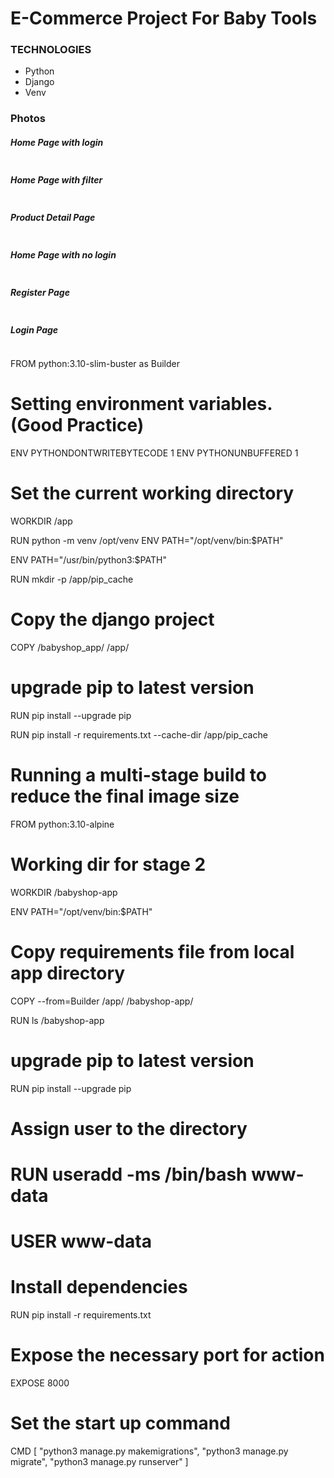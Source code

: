 # E-Commerce Project For Baby Tools
### TECHNOLOGIES
- Python
- Django
- Venv


### Photos

##### Home Page with login
<img alt="" src="https://github.com/MET-DEV/Django-E-Commerce/blob/master/project_images/capture_20220323080815407.jpg"></img>
##### Home Page with filter
<img alt="" src="https://github.com/MET-DEV/Django-E-Commerce/blob/master/project_images/capture_20220323080840305.jpg"></img>
##### Product Detail Page
<img alt="" src="https://github.com/MET-DEV/Django-E-Commerce/blob/master/project_images/capture_20220323080934541.jpg"></img>

##### Home Page with no login
<img alt="" src="https://github.com/MET-DEV/Django-E-Commerce/blob/master/project_images/capture_20220323080953570.jpg"></img>


##### Register Page
<img alt="" src="https://github.com/MET-DEV/Django-E-Commerce/blob/master/project_images/capture_20220323081016022.jpg"></img>


##### Login Page
<img alt="" src="https://github.com/MET-DEV/Django-E-Commerce/blob/master/project_images/capture_20220323081044867.jpg"></img>

FROM python:3.10-slim-buster as Builder

# Setting environment variables. (Good Practice)
ENV PYTHONDONTWRITEBYTECODE 1
ENV PYTHONUNBUFFERED 1

# Set the current working directory
WORKDIR /app

RUN python -m venv /opt/venv
ENV PATH="/opt/venv/bin:$PATH"

ENV PATH="/usr/bin/python3:$PATH"

RUN mkdir -p /app/pip_cache

# Copy the django project
COPY /babyshop_app/ /app/

# upgrade pip to latest version
RUN pip install --upgrade pip

RUN pip install -r requirements.txt --cache-dir /app/pip_cache

# Running a multi-stage build to reduce the final image size
FROM python:3.10-alpine

# Working dir for stage 2
WORKDIR /babyshop-app

ENV PATH="/opt/venv/bin:$PATH"

# Copy requirements file from local app directory
COPY --from=Builder /app/ /babyshop-app/

RUN ls /babyshop-app

# upgrade pip to latest version
RUN pip install --upgrade pip

# Assign user to the directory
# RUN useradd -ms /bin/bash www-data

# USER www-data

# Install dependencies
RUN pip install -r requirements.txt

# Expose the necessary port for action
EXPOSE 8000

# Set the start up command
CMD [ "python3 manage.py makemigrations", "python3 manage.py migrate", "python3 manage.py runserver" ]

